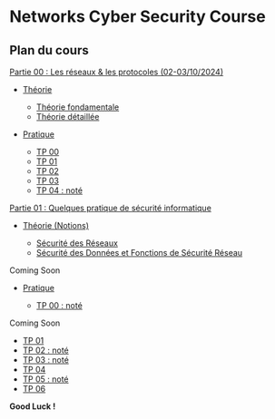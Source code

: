 # Networks Cyber Security Course

## Plan du cours

[Partie 00 : Les réseaux & les protocoles (02-03/10/2024)](./PART_00/)

- [Théorie](./PART_00/THEORIE/)
  
  - [Théorie fondamentale](./PART_00/THEORIE/00_NETWORKS_BASICS.md)
  - [Théorie détaillée](./PART_00/THEORIE/DETAILED_THEORY/NETWORKS_SLIDES.pdf)  

- [Pratique](./PART_00/PRATIQUE/)

  - [TP 00](./PART_00/PRATIQUE/TP_00.md)
  - [TP 01](./PART_00/PRATIQUE/TP_01.md)
  - [TP 02](./PART_00/PRATIQUE/TP_02.md)
  - [TP 03](./PART_00/PRATIQUE/TP_03.md)
  - [TP 04 : noté](./PART_00/PRATIQUE/TP_04.md)

[Partie 01 : Quelques pratique de sécurité informatique](./PART_01/)

- [Théorie (Notions)](./PART_01/THEORIE/)

  - [Sécurité des Réseaux](./PART_01/THEORIE/PART_00.md)
  - [Sécurité des Données et Fonctions de Sécurité Réseau](./PART_01/THEORIE/PART_01.md) 

Coming Soon

- [Pratique](./PART_01/PRATIQUE/)
  
  - [TP 00 : noté](./PART_01/PRATIQUE/TP_00.md) 
  
Coming Soon  
  
  - [TP 01](./PART_01/PRATIQUE/TP_01.md) 
  - [TP 02 : noté](./PART_01/PRATIQUE/TP_02.md) 
  - [TP 03 : noté](./PART_01/PRATIQUE/TP_03.md) 
  - [TP 04](./PART_01/PRATIQUE/TP_04.md) 
  - [TP 05 : noté](./PART_01/PRATIQUE/TP_05.md)
  - [TP 06](./PART_01/PRATIQUE/TP_06.md)

**Good Luck !**
